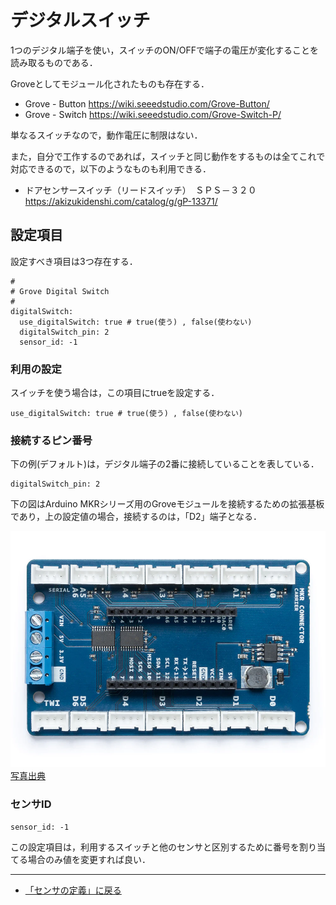 # デジタルスイッチ

1つのデジタル端子を使い，スイッチのON/OFFで端子の電圧が変化することを読み取るものである．


Groveとしてモジュール化されたものも存在する．

- Grove - Button https://wiki.seeedstudio.com/Grove-Button/
- Grove - Switch https://wiki.seeedstudio.com/Grove-Switch-P/

単なるスイッチなので，動作電圧に制限はない．

また，自分で工作するのであれば，スイッチと同じ動作をするものは全てこれで対応できるので，以下のようなものも利用できる．
- ドアセンサースイッチ（リードスイッチ）　ＳＰＳ－３２０ https://akizukidenshi.com/catalog/g/gP-13371/



## 設定項目
設定すべき項目は3つ存在する．

```
#
# Grove Digital Switch
#
digitalSwitch:
  use_digitalSwitch: true # true(使う) , false(使わない)
  digitalSwitch_pin: 2
  sensor_id: -1
```

### 利用の設定
スイッチを使う場合は，この項目にtrueを設定する．
```
use_digitalSwitch: true # true(使う) , false(使わない)
```


### 接続するピン番号

下の例(デフォルト)は，デジタル端子の2番に接続していることを表している．
```
digitalSwitch_pin: 2
```

下の図はArduino MKRシリーズ用のGroveモジュールを接続するための拡張基板であり，上の設定値の場合，接続するのは，「D2」端子となる．

![Alt text](../../images/MKR_carrier.png)
[写真出典](https://store-usa.arduino.cc/products/arduino-mkr-connector-carrier-grove-compatible)


### センサID
```
sensor_id: -1
```
この設定項目は，利用するスイッチと他のセンサと区別するために番号を割り当てる場合のみ値を変更すれば良い．

***

- [「センサの定義」に戻る](../SensorDefinition.md)
